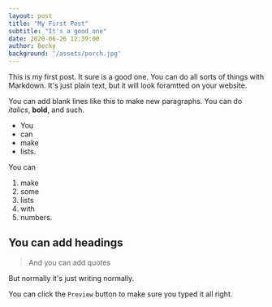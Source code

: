 ```yaml
---
layout: post
title: "My First Post"
subtitle: "It's a good one"
date: 2020-06-26 12:39:00
author: Becky
background: '/assets/porch.jpg'
---
```

This is my first post. It sure is a good one. You can do all sorts of things with Markdown. It's just plain text, but it will look
foramtted on your website.

You can add blank lines like this to make new paragraphs. You can do *italics*, **bold**, and such.
- You
- can
- make
- lists.

You can
1. make
2. some
3. lists
4. with
5. numbers.

## You can add headings

> And you can add quotes

But normally it's just writing normally.

You can click the `Preview` button to make sure you typed it all right.
